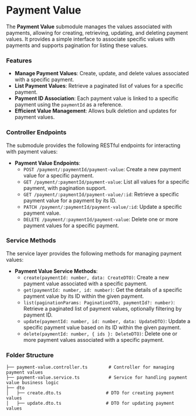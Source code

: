 # Payment Value

The **Payment Value** submodule manages the values associated with payments, allowing for creating, retrieving, updating, and deleting payment values. It provides a simple interface to associate specific values with payments and supports pagination for listing these values.

### Features

- **Manage Payment Values**: Create, update, and delete values associated with a specific payment.
- **List Payment Values**: Retrieve a paginated list of values for a specific payment.
- **Payment ID Association**: Each payment value is linked to a specific payment using the `paymentId` as a reference.
- **Efficient Value Management**: Allows bulk deletion and updates for payment values.

### Controller Endpoints

The submodule provides the following RESTful endpoints for interacting with payment values:

- **Payment Value Endpoints**:
  - `POST /payment/:paymentId/payment-value`: Create a new payment value for a specific payment.
  - `GET /payment/:paymentId/payment-value`: List all values for a specific payment, with pagination support.
  - `GET /payment/:paymentId/payment-value/:id`: Retrieve a specific payment value for a payment by its ID.
  - `PATCH /payment/:paymentId/payment-value/:id`: Update a specific payment value.
  - `DELETE /payment/:paymentId/payment-value`: Delete one or more payment values for a specific payment.

### Service Methods

The service layer provides the following methods for managing payment values:

- **Payment Value Service Methods**:
  - `create(paymentId: number, data: CreateDTO)`: Create a new payment value associated with a specific payment.
  - `get(paymentId: number, id: number)`: Get the details of a specific payment value by its ID within the given payment.
  - `list(paginationParams: PaginationDTO, paymentId?: number)`: Retrieve a paginated list of payment values, optionally filtering by payment ID.
  - `update(paymentId: number, id: number, data: UpdateDTO)`: Update a specific payment value based on its ID within the given payment.
  - `delete(paymentId: number, { ids }: DeleteDTO)`: Delete one or more payment values associated with a specific payment.

### Folder Structure

```plaintext
├── payment-value.controller.ts        # Controller for managing payment values
├── payment-value.service.ts           # Service for handling payment value business logic
├── dto
│   ├── create.dto.ts                 # DTO for creating payment values
│   ├── update.dto.ts                 # DTO for updating payment values
```

